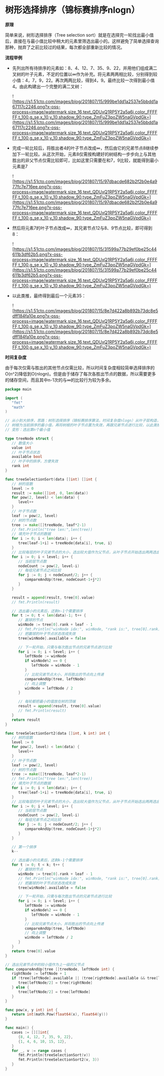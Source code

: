 # 树形选择排序（锦标赛排序nlogn）

**原理**

简单来说，树形选择排序（Tree selection sort）就是在选择完一轮找出最小值后，直接在与最小值比较中稍大的元素里筛选出最小的。这样避免了简单选择查询那种，抛弃了之前比较过的结果，每次都全部重新比较的情况。

**流程举例**

- 先列出所有待排序的元素如：8、4、12、7、35、9、22，并用他们组成满二叉树的叶子元素，不足的位置以∞作为补充。将元素两两相比较，分别得到较小值：4，7，9，22。再次两两比较，得到4，9。最终比较一次得到最小值4。由此构建出一个完整的满二叉树：
    
    ![https://s1.51cto.com/images/blog/201807/15/999be1dd1a2537e5bbdd1a67117c2246.png?x-oss-process=image/watermark,size_16,text_QDUxQ1RP5Y2a5a6i,color_FFFFFF,t_100,g_se,x_10,y_10,shadow_90,type_ZmFuZ3poZW5naGVpdGk=](https://s1.51cto.com/images/blog/201807/15/999be1dd1a2537e5bbdd1a67117c2246.png?x-oss-process=image/watermark,size_16,text_QDUxQ1RP5Y2a5a6i,color_FFFFFF,t_100,g_se,x_10,y_10,shadow_90,type_ZmFuZ3poZW5naGVpdGk=)
    
- 完成一轮比较后，将胜出者4的叶子节点改成∞，然后由它的兄弟节点8继续参加下一轮比较。从这次开始，元素8仅需按构建好的树结构一步步向上与其他胜出的非父节点仅需比较即可，比如这里只需要在和7，9比较，就能得到最小元素是7
    
    ![https://s1.51cto.com/images/blog/201807/15/97dbacde682b2f2b0e4a977fc7e716ee.png?x-oss-process=image/watermark,size_16,text_QDUxQ1RP5Y2a5a6i,color_FFFFFF,t_100,g_se,x_10,y_10,shadow_90,type_ZmFuZ3poZW5naGVpdGk=](https://s1.51cto.com/images/blog/201807/15/97dbacde682b2f2b0e4a977fc7e716ee.png?x-oss-process=image/watermark,size_16,text_QDUxQ1RP5Y2a5a6i,color_FFFFFF,t_100,g_se,x_10,y_10,shadow_90,type_ZmFuZ3poZW5naGVpdGk=)
    
- 然后将元素7的叶子节点改成∞，其兄弟节点12与8、9节点比较，即可得到8：
    
    ![https://s1.51cto.com/images/blog/201807/15/31599a77b29ef0be25c44611b3df62b5.png?x-oss-process=image/watermark,size_16,text_QDUxQ1RP5Y2a5a6i,color_FFFFFF,t_100,g_se,x_10,y_10,shadow_90,type_ZmFuZ3poZW5naGVpdGk=](https://s1.51cto.com/images/blog/201807/15/31599a77b29ef0be25c44611b3df62b5.png?x-oss-process=image/watermark,size_16,text_QDUxQ1RP5Y2a5a6i,color_FFFFFF,t_100,g_se,x_10,y_10,shadow_90,type_ZmFuZ3poZW5naGVpdGk=)
    
- 以此类推，最终得到最后一个元素35：
    
    ![https://s1.51cto.com/images/blog/201807/15/8e7d422a8b892b73dc8e5dff184fa10e.png?x-oss-process=image/watermark,size_16,text_QDUxQ1RP5Y2a5a6i,color_FFFFFF,t_100,g_se,x_10,y_10,shadow_90,type_ZmFuZ3poZW5naGVpdGk=](https://s1.51cto.com/images/blog/201807/15/8e7d422a8b892b73dc8e5dff184fa10e.png?x-oss-process=image/watermark,size_16,text_QDUxQ1RP5Y2a5a6i,color_FFFFFF,t_100,g_se,x_10,y_10,shadow_90,type_ZmFuZ3poZW5naGVpdGk=)
    

**时间复杂度**

由于每次仅需与胜出的其他节点仅需比较，所以时间复杂度相较简单选择排序的O(n^2)降低到O(nlogn)。但是由于储存了每次各胜出节点的数据，所以需要更多的储存空间，而且其中n-1次的与∞的比较行为较为多余。

```go
package main

import (
   "fmt"
   "math"
)

// 从小到大排序，思路：树形选择排序（锦标赛排序算法，时间复杂度nlogn）从叶子层构造，向上选出父节点进行构造树，
// 树根为当前排序的最小值，再将树根的叶子节点置为失效，再跟兄弟节点进行比较，以此类推
// 变形：选出第n个最小值

type treeNode struct {
   // 数值大小
   value int
   // 叶子节点状态
   available bool
   // 叶子中的排序，方便失效
   rank int
}

func treeSelectionSort(data []int) []int {
   // 树的层数
   level := 0
   result := make([]int, 0, len(data))
   for pow(2, level) < len(data) {
      level++
   }
   // 叶子节点数
   leaf := pow(2, level)
   // 树的节点数
   tree := make([]treeNode, leaf*2-1)
   // fmt.Println("tree len:",len(tree))
   // 填充叶子节点的数据
   for i := 0; i < len(data); i++ {
      tree[leaf-1+i] = treeNode{data[i], true, i}
   }
   // 比较每层的叶子兄弟节点的大小，选出较大值作为父节点，从叶子节点开始选出两两选出较小值
   for i := 0; i < level; i++ {
      // 当前层节点数
      nodeCount := pow(2, level-i)
      // 每组兄弟节点之间比较
      for j := 0; j < nodeCount/2; j++ {
         compareAndUp(tree, nodeCount-1+j*2)
      }
   }

   result = append(result, tree[0].value)
   // fmt.Println(result)

   // 选出最小的元素后，还剩n-1个需要排序
   for t := 0; t < len(data)-1; t++ {
      // 赢球的节点
      winNode := tree[0].rank + leaf - 1
      // fmt.Println("winNode idx:", winNode, "rank is:", tree[0].rank)
      // 把赢球的叶子节点状态改成失效
      tree[winNode].available = false

      // 下一轮开始，只需与每次胜出节点的兄弟节点进行比较
      for i := 0; i < level; i++ {
         leftNode := winNode
         if winNode%2 == 0 {
            leftNode = winNode - 1
         }
         // 比较兄弟节点大小，并将胜出的节点向上传递
         compareAndUp(tree, leftNode)
         // 向上调整
         winNode = leftNode / 2
      }

      // 每轮都把最小的值放在树的顶端
      result = append(result, tree[0].value)
      // fmt.Println(result)
   }
   return result
}

func treeSelectionSort2(data []int, k int) int {
   // 树的层数
   level := 0
   for pow(2, level) < len(data) {
      level++
   }
   // 叶子节点数
   leaf := pow(2, level)
   // 树的节点数
   tree := make([]treeNode, leaf*2-1)
   // fmt.Println("tree len:",len(tree))
   // 填充叶子节点的数据
   for i := 0; i < len(data); i++ {
      tree[leaf-1+i] = treeNode{data[i], true, i}
   }
   // 比较每层的叶子兄弟节点的大小，选出较大值作为父节点，从叶子节点开始选出两两选出较小值
   for i := 0; i < level; i++ {
      // 当前层节点数
      nodeCount := pow(2, level-i)
      // 每组兄弟节点之间比较
      for j := 0; j < nodeCount/2; j++ {
         compareAndUp(tree, nodeCount-1+j*2)
      }
   }

   // 第一个排序
   k--

   // 选出最小的元素后，还剩k-1个需要排序
   for t := 0; t < k; t++ {
      // 赢球的节点
      winNode := tree[0].rank + leaf - 1
      // fmt.Println("winNode idx:", winNode, "rank is:", tree[0].rank)
      // 把赢球的叶子节点状态改成失效
      tree[winNode].available = false

      // 下一轮开始，只需与每次胜出节点的兄弟节点进行比较
      for i := 0; i < level; i++ {
         leftNode := winNode
         if winNode%2 == 0 {
            leftNode = winNode - 1
         }
         // 比较兄弟节点大小，并将胜出的节点向上传递
         compareAndUp(tree, leftNode)
         // 向上调整
         winNode = leftNode / 2
      }
   }
   return tree[0].value
}

// 选出兄弟节点中的较小值作为上一级的父节点
func compareAndUp(tree []treeNode, leftNode int) {
   rightNode := leftNode + 1
   if !tree[leftNode].available || (tree[rightNode].available && tree[leftNode].value > tree[rightNode].value) {
      tree[leftNode/2] = tree[rightNode]
   } else {
      tree[leftNode/2] = tree[leftNode]
   }
}

func pow(x, y int) int {
   return int(math.Pow(float64(x), float64(y)))
}

func main() {
   cases := [][]int{
      {8, 4, 12, 7, 35, 9, 22},
      {1, 4, 6, 10, 15, 12},
   }
   for _, v := range cases {
      fmt.Println(treeSelectionSort(v))
      fmt.Println(treeSelectionSort2(v, 3))
   }
}
```